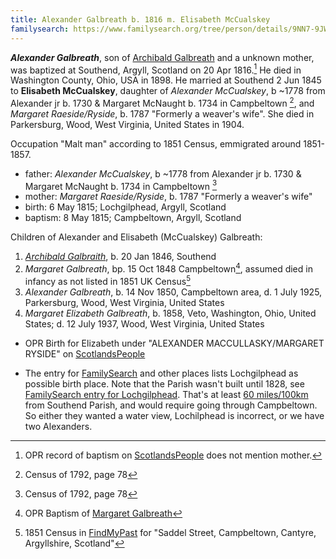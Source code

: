 ```yaml
---
title: Alexander Galbreath b. 1816 m. Elisabeth McCualskey
familysearch: https://www.familysearch.org/tree/person/details/9NN7-9JW
---
```

***Alexander Galbreath***, son of  [Archibald Galbreath](galbreath-archibald-unknown.md) and a unknown mother, was baptized at Southend, Argyll, Scotland on 20 Apr 1816.[^birth] He died in Washington County, Ohio, USA in 1898.  He married at Southend 2 Jun 1845 to **Elisabeth McCualskey**, daughter of *Alexander McCualskey*, b ~1778 from Alexander jr b. 1730 & Margaret McNaught b. 1734 in Campbeltown  [^1792], and *Margaret Raeside/Ryside*, b. 1787 "Formerly a weaver's wife".  She died in  Parkersburg, Wood, West Virginia, United States in 1904.

Occupation "Malt man" according to 1851 Census, emmigrated around 1851-1857. 

- father: *Alexander McCualskey*, b ~1778 from Alexander jr b. 1730 & Margaret McNaught b. 1734 in Campbeltown  [^1792]
- mother: *Margaret Raeside/Ryside*, b. 1787 "Formerly a weaver's wife"
- birth: 6 May 1815; Lochgilphead, Argyll, Scotland
- baptism: 8 May 1815;  Campbeltown, Argyll, Scotland

Children of Alexander and Elisabeth (McCualskey) Galbreath:

1. *[Archibald Galbraith](galbraith-archibald-1846.md)*, b. 20 Jan 1846, Southend
2. *Margaret Galbreath*, bp. 15 Oct 1848 Campbeltown[^margaret1], assumed died in infancy as not listed in 1851 UK Census[^census1851]
3. *Alexander Galbreath*, b. 14 Nov 1850, Campbeltown area, d. 1 July 1925, Parkersburg, Wood, West Virginia, United States
4. *Margaret Elizabeth Galbreath*, b. 1858, Veto, Washington, Ohio, United States; d. 12 July 1937, Wood, West Virginia, United States

- OPR Birth for Elizabeth  under "ALEXANDER MACCULLASKY/MARGARET RYSIDE" on [ScotlandsPeople](https://www.scotlandspeople.gov.uk/record-results?search_type=people&event=%28B%20OR%20C%20OR%20S%29&record_type%5B0%5D=opr_births&church_type=Old%20Parish%20Registers&dl_cat=church&dl_rec=church-births-baptisms&surname=MACCULLASKY&surname_so=soundex&forename=ELIZABETH&forename_so=syn&sex=F&from_year=1815&to_year=1815&parent_names=MACCULLASKY&parent_names_so=exact&parent_name_two=RYSIDE&parent_name_two_so=exact&county=ARGYLL&record=Church%20of%20Scotland%20%28old%20parish%20registers%29%20Roman%20Catholic%20Church%20Other%20churches&rd_real_name%5B0%5D=CAMPBELTOWN%20%28LANDWARD%29%20OR%20CAMPBELTOWN%20%28BURGH%29%20OR%20CAMPBELTOWN&rd_display_name%5B0%5D=CAMPBELTOWN%20%28LANDWARD%29%7CCAMPBELTOWN%20%28BURGH%29%7CCAMPBELTOWN_CAMPBELTOWN&rd_label%5B0%5D=CAMPBELTOWN&rd_name%5B0%5D=CAMPBELTOWN%20%2ALANDWARD%2A%20OR%20CAMPBELTOWN%20%2ABURGH%2A%20OR%20CAMPBELTOWN)

- The entry for [FamilySearch](https://www.familysearch.org/tree/person/details/9NN7-9JW) and other places lists Lochgilphead as possible birth place.  Note that the Parish wasn't built until 1828, see [FamilySearch entry for Lochgilphead](https://www.familysearch.org/wiki/en/Lochgilphead,_Argyllshire,_Scotland_Genealogy).  That's at least [60 miles/100km](https://goo.gl/maps/g6foj1kRxvH4bXz39) from Southend Parish, and would require going through Campbeltown.  So either they wanted a water view, Lochilphead is incorrect, or we have two Alexanders.

[^census1851]: 1851 Census in [FindMyPast](https://www.findmypast.com/transcript?id=GBC%2F1851%2F0019255793) for "Saddel Street, Campbeltown, Cantyre, Argyllshire, Scotland"

[^birth]: OPR record of baptism on [ScotlandsPeople](https://www.scotlandspeople.gov.uk/view-image/nrs_opr_records/2357208?image=102) does not mention mother.

[^marriage]: OPR Marriage on [ScotlandsPeople](https://www.scotlandspeople.gov.uk/record-results?search_type=People&surname=MCCUALSKEY&forename=ELISABETH&forename_so=starts&from_year=&to_year=&surname_so=exact&church_type=Old%20Parish%20Registers&event=M&record_type[0]=opr_marriages)

[^1792]: Census of 1792, page 78

[^margaret1]: OPR Baptism of [Margaret Galbreath](/sources/opr-campbeltown-births.md#1848-10-15-margaret-galbreath)
